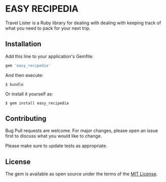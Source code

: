 # EASY RECIPEDIA

Travel Lister is a Ruby library for dealing with dealing with keeping track of what you need to pack for your next trip.

## Installation

Add this line to your application's Gemfile:

```ruby
gem 'easy_recipedia'
```

And then execute:

    $ bundle

Or install it yourself as:

    $ gem install easy_recipedia


## Contributing

Bug Pull requests are welcome. For major changes, please open an issue first to discuss what you would like to change.

Please make sure to update tests as appropriate.

## License

The gem is available as open source under the terms of the [MIT License](https://opensource.org/licenses/MIT).

